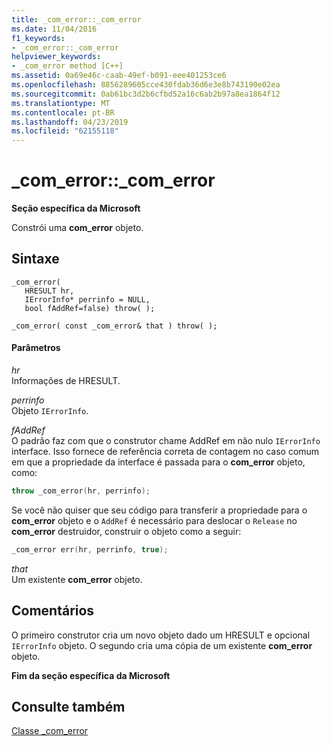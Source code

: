 ```yaml
---
title: _com_error::_com_error
ms.date: 11/04/2016
f1_keywords:
- _com_error::_com_error
helpviewer_keywords:
- _com_error method [C++]
ms.assetid: 0a69e46c-caab-49ef-b091-eee401253ce6
ms.openlocfilehash: 8856289605cce430fdab36d6e3e8b743190e02ea
ms.sourcegitcommit: 0ab61bc3d2b6cfbd52a16c6ab2b97a8ea1864f12
ms.translationtype: MT
ms.contentlocale: pt-BR
ms.lasthandoff: 04/23/2019
ms.locfileid: "62155118"
---
```

# <a name="comerrorcomerror"></a>_com_error::_com_error

**Seção específica da Microsoft**

Constrói uma **com_error** objeto.

## <a name="syntax"></a>Sintaxe

```
_com_error(
   HRESULT hr,
   IErrorInfo* perrinfo = NULL,
   bool fAddRef=false) throw( );

_com_error( const _com_error& that ) throw( );
```

#### <a name="parameters"></a>Parâmetros

*hr*<br/>
Informações de HRESULT.

*perrinfo*<br/>
Objeto `IErrorInfo`.

*fAddRef*<br/>
O padrão faz com que o construtor chame AddRef em não nulo `IErrorInfo` interface. Isso fornece de referência correta de contagem no caso comum em que a propriedade da interface é passada para o **com_error** objeto, como:

```cpp
throw _com_error(hr, perrinfo);
```

Se você não quiser que seu código para transferir a propriedade para o **com_error** objeto e o `AddRef` é necessário para deslocar o `Release` no **com_error** destruidor, construir o objeto como a seguir:

```cpp
_com_error err(hr, perrinfo, true);
```

*that*<br/>
Um existente **com_error** objeto.

## <a name="remarks"></a>Comentários

O primeiro construtor cria um novo objeto dado um HRESULT e opcional `IErrorInfo` objeto. O segundo cria uma cópia de um existente **com_error** objeto.

**Fim da seção específica da Microsoft**

## <a name="see-also"></a>Consulte também

[Classe _com_error](../cpp/com-error-class.md)